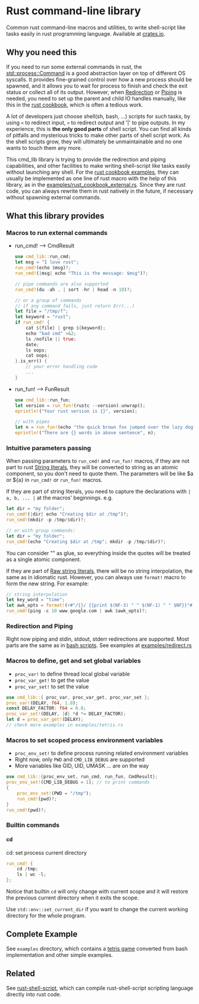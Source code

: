 # Rust command-line library

Common rust command-line macros and utilities, to write shell-script like tasks
easily in rust programming language. Available at [crates.io](https://crates.io/crates/cmd_lib).

## Why you need this
If you need to run some external commands in rust, the
[std::process::Command](https://doc.rust-lang.org/std/process/struct.Command.html) is a good
abstraction layer on top of different OS syscalls. It provides fine-grained control over
how a new process should be spawned, and it allows you to wait for process to finish and check the
exit status or collect all of its output. However, when
[Redirection](https://en.wikipedia.org/wiki/Redirection_(computing)) or
[Piping](https://en.wikipedia.org/wiki/Redirection_(computing)#Piping) is needed, you need to
set up the parent and child IO handles manually, like this in the
[rust cookbook](https://rust-lang-nursery.github.io/rust-cookbook/os/external.html), which is often a tedious
work.

A lot of developers just choose shell(sh, bash, ...) scripts for such tasks, by using `<` to redirect input,
`>` to redirect output and '|' to pipe outputs. In my experience, this is **the only good parts** of shell script.
You can find all kinds of pitfalls and mysterious tricks to make other parts of shell script work. As the shell
scripts grow, they will ultimately be unmaintainable and no one wants to touch them any more.

This cmd_lib library is trying to provide the redirection and piping capabilities, and other facilities to make writing
shell-script like tasks easily without launching any shell. For the
[rust cookbook examples](https://rust-lang-nursery.github.io/rust-cookbook/os/external.html),
they can usually be implemented as one line of rust macro with the help of this library, as in the
[examples/rust_cookbook_external.rs](https://github.com/rust-shell-script/rust_cmd_lib/blob/master/examples/rust_cookbook_external.rs).
Since they are rust code, you can always rewrite them in rust natively in the future, if necessary without spawning external commands.

## What this library provides

### Macros to run external commands
- run_cmd! --> CmdResult
    ```rust
    use cmd_lib::run_cmd;
    let msg = "I love rust";
    run_cmd!(echo $msg)?;
    run_cmd!(|msg| echo "This is the message: $msg")?;

    // pipe commands are also supported
    run_cmd!(du -ah . | sort -hr | head -n 10)?;

    // or a group of commands
    // if any command fails, just return Err(...)
    let file = "/tmp/f";
    let keyword = "rust";
    if run_cmd! {
        cat ${file} | grep ${keyword};
        echo "bad cmd" >&2;
        ls /nofile || true;
        date;
        ls oops;
        cat oops;
    }.is_err() {
        // your error handling code
        ...
    }
    ```

- run_fun! --> FunResult
    ```rust
    use cmd_lib::run_fun;
    let version = run_fun!(rustc --version).unwrap();
    eprintln!("Your rust version is {}", version);

    // with pipes
    let n = run_fun!(echo "the quick brown fox jumped over the lazy dog" | wc -w).unwrap();
    eprintln!("There are {} words in above sentence", n);
    ```

### Intuitive parameters passing
When passing parameters to `run_cmd!` and `run_fun!` macros, if they are not part to rust
[String literals](https://doc.rust-lang.org/reference/tokens.html#string-literals), they will be
converted to string as an atomic component, so you don't need to quote them. The parameters will be
like $a or ${a} in `run_cmd!` or `run_fun!` macros.

If they are part of string literals, you need to capture the declarations with `| a, b, ... |` at the macros'
beginnings. e.g.
```rust
let dir = "my folder";
run_cmd!(|dir| echo "Creating $dir at /tmp")?;
run_cmd!(mkdir -p /tmp/$dir)?;

// or with group commands:
let dir = "my folder";
run_cmd!(echo "Creating $dir at /tmp"; mkdir -p /tmp/$dir)?;
```
You can consider "" as glue, so everything inside the quotes will be treated as a single atomic component.

If they are part of [Raw string literals](https://doc.rust-lang.org/reference/tokens.html#raw-string-literals),
there will be no string interpolation, the same as in idiomatic rust. However, you can always use `format!` macro
to form the new string. For example:
```rust
// string interpolation
let key_word = "time";
let awk_opts = format!(r#"/{}/ {{print $(NF-3) " " $(NF-1) " " $NF}}"#, key_word);
run_cmd!(ping -c 10 www.google.com | awk $awk_opts)?;
```

### Redirection and Piping
Right now piping and stdin, stdout, stderr redirections are supported. Most parts are the same as in
[bash scripts](https://www.gnu.org/software/bash/manual/html_node/Redirections.html#Redirections).
See examples at [examples/redirect.rs](https://github.com/rust-shell-script/rust_cmd_lib/blob/master/examples/redirect.rs)

### Macros to define, get and set global variables
- `proc_var!` to define thread local global variable
- `proc_var_get!` to get the value
- `proc_var_set!` to set the value
```rust
use cmd_lib::{ proc_var, proc_var_get, proc_var_set };
proc_var!(DELAY, f64, 1.0);
const DELAY_FACTOR: f64 = 0.8;
proc_var_set!(DELAY, |d| *d *= DELAY_FACTOR);
let d = proc_var_get!(DELAY);
// check more examples in examples/tetris.rs
```

### Macros to set scoped process environment variables
- `proc_env_set!` to define process running related environment variables
- Right now, only `PWD` and `CMD_LIB_DEBUG` are supported
- More variables like GID, UID, UMASK ... are on the way
```rust
use cmd_lib::{proc_env_set, run_cmd, run_fun, CmdResult};
proc_env_set!(CMD_LIB_DEBUG = 1); // to print commands
{
    proc_env_set!(PWD = "/tmp");
    run_cmd!(pwd)?;
}
run_cmd!(pwd)?;
```

### Builtin commands
#### cd
cd: set process current directory
```rust
run_cmd! {
    cd /tmp;
    ls | wc -l;
};
```
Notice that builtin `cd` will only change with current scope
and it will restore the previous current directory when it
exits the scope.

Use `std::env::set_current_dir` if you want to change the current
working directory for the whole program.

## Complete Example
See `examples` directory, which contains a [tetris game](https://github.com/rust-shell-script/rust_cmd_lib/blob/master/examples/tetris.rs)
converted from bash implementation and other simple examples.

## Related

See [rust-shell-script](https://github.com/rust-shell-script/rust-shell-script/), which can compile
rust-shell-script scripting language directly into rust code.

